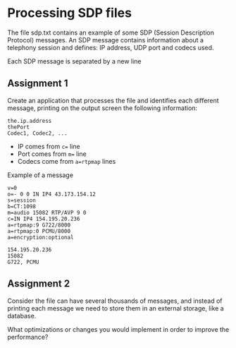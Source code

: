 # Processing SDP files

The file sdp.txt contains an example of some SDP (Session Description Protocol) messages. An SDP message contains information about a telephony session and defines: IP address, UDP port and codecs used.

Each SDP message is separated by a new line

## Assignment 1

Create an application that processes the file and identifies each different message, printing on the output screen the following information:

```
the.ip.address
thePort
Codec1, Codec2, ...
```

- IP comes from `c=` line
- Port comes from `m=` line
- Codecs come from `a=rtpmap` lines

Example of a message

```
v=0
o=- 0 0 IN IP4 43.173.154.12
s=session
b=CT:1098
m=audio 15082 RTP/AVP 9 0
c=IN IP4 154.195.20.236
a=rtpmap:9 G722/8000
a=rtpmap:0 PCMU/8000
a=encryption:optional
```

```
154.195.20.236
15082
G722, PCMU
```

## Assignment 2

Consider the file can have several thousands of messages, and instead of printing each message we need to store them in an external storage, like a database.

What optimizations or changes you would implement in order to improve the performance?